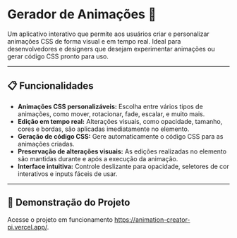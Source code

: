 # Gerador de Animações 🎨

Um aplicativo interativo que permite aos usuários criar e personalizar animações CSS de forma visual e em tempo real. Ideal para desenvolvedores e designers que desejam experimentar animações ou gerar código CSS pronto para uso.

---

## 📋 Funcionalidades

- **Animações CSS personalizáveis:** Escolha entre vários tipos de animações, como mover, rotacionar, fade, escalar, e muito mais.
- **Edição em tempo real:** Alterações visuais, como opacidade, tamanho, cores e bordas, são aplicadas imediatamente no elemento.
- **Geração de código CSS:** Gere automaticamente o código CSS para as animações criadas.
- **Preservação de alterações visuais:** As edições realizadas no elemento são mantidas durante e após a execução da animação.
- **Interface intuitiva:** Controle deslizante para opacidade, seletores de cor interativos e inputs fáceis de usar.

---

## 🚀 Demonstração do Projeto

Acesse o projeto em funcionamento https://animation-creator-pi.vercel.app/.  

